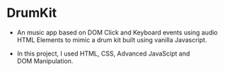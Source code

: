 # DrumKit

* An music app based on DOM Click and Keyboard events using audio HTML Elements to mimic a drum kit built using vanilla Javascript.
  
* In this project, I used HTML, CSS, Advanced JavaScipt and DOM Manipulation.
